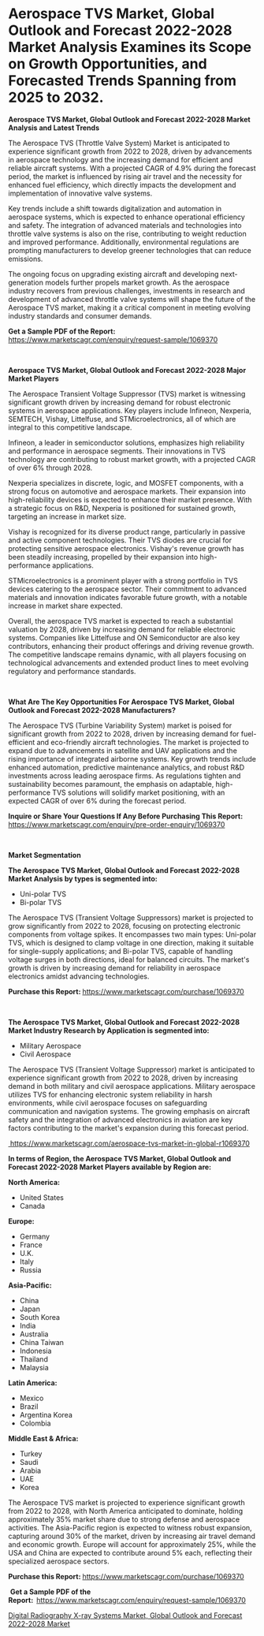 <p><h1>Aerospace TVS Market, Global Outlook and Forecast 2022-2028 Market Analysis Examines its Scope on Growth Opportunities, and Forecasted Trends Spanning from 2025 to 2032.</h1></p><p><strong>Aerospace TVS Market, Global Outlook and Forecast 2022-2028 Market Analysis and Latest Trends</strong></p>
<p><p>The Aerospace TVS (Throttle Valve System) Market is anticipated to experience significant growth from 2022 to 2028, driven by advancements in aerospace technology and the increasing demand for efficient and reliable aircraft systems. With a projected CAGR of 4.9% during the forecast period, the market is influenced by rising air travel and the necessity for enhanced fuel efficiency, which directly impacts the development and implementation of innovative valve systems.</p><p>Key trends include a shift towards digitalization and automation in aerospace systems, which is expected to enhance operational efficiency and safety. The integration of advanced materials and technologies into throttle valve systems is also on the rise, contributing to weight reduction and improved performance. Additionally, environmental regulations are prompting manufacturers to develop greener technologies that can reduce emissions.</p><p>The ongoing focus on upgrading existing aircraft and developing next-generation models further propels market growth. As the aerospace industry recovers from previous challenges, investments in research and development of advanced throttle valve systems will shape the future of the Aerospace TVS market, making it a critical component in meeting evolving industry standards and consumer demands.</p></p>
<p><strong>Get a Sample PDF of the Report:&nbsp;</strong> <a href="https://www.marketscagr.com/enquiry/request-sample/1069370?utm_campaign=3095&utm_medium=2&utm_source=Github&utm_content=ia&utm_term=21032025&utm_id=aerospace-tvs-market-global-outlook-and-forecast-2022-2028">https://www.marketscagr.com/enquiry/request-sample/1069370</a></p>
<p>&nbsp;</p>
<p><strong>Aerospace TVS Market, Global Outlook and Forecast 2022-2028 Major Market Players</strong></p>
<p><p>The Aerospace Transient Voltage Suppressor (TVS) market is witnessing significant growth driven by increasing demand for robust electronic systems in aerospace applications. Key players include Infineon, Nexperia, SEMTECH, Vishay, Littelfuse, and STMicroelectronics, all of which are integral to this competitive landscape.</p><p>Infineon, a leader in semiconductor solutions, emphasizes high reliability and performance in aerospace segments. Their innovations in TVS technology are contributing to robust market growth, with a projected CAGR of over 6% through 2028.</p><p>Nexperia specializes in discrete, logic, and MOSFET components, with a strong focus on automotive and aerospace markets. Their expansion into high-reliability devices is expected to enhance their market presence. With a strategic focus on R&D, Nexperia is positioned for sustained growth, targeting an increase in market size.</p><p>Vishay is recognized for its diverse product range, particularly in passive and active component technologies. Their TVS diodes are crucial for protecting sensitive aerospace electronics. Vishay's revenue growth has been steadily increasing, propelled by their expansion into high-performance applications.</p><p>STMicroelectronics is a prominent player with a strong portfolio in TVS devices catering to the aerospace sector. Their commitment to advanced materials and innovation indicates favorable future growth, with a notable increase in market share expected.</p><p>Overall, the aerospace TVS market is expected to reach a substantial valuation by 2028, driven by increasing demand for reliable electronic systems. Companies like Littelfuse and ON Semiconductor are also key contributors, enhancing their product offerings and driving revenue growth. The competitive landscape remains dynamic, with all players focusing on technological advancements and extended product lines to meet evolving regulatory and performance standards.</p></p>
<p>&nbsp;</p>
<p><strong>What Are The Key Opportunities For Aerospace TVS Market, Global Outlook and Forecast 2022-2028 Manufacturers?</strong></p>
<p><p>The Aerospace TVS (Turbine Variability System) market is poised for significant growth from 2022 to 2028, driven by increasing demand for fuel-efficient and eco-friendly aircraft technologies. The market is projected to expand due to advancements in satellite and UAV applications and the rising importance of integrated airborne systems. Key growth trends include enhanced automation, predictive maintenance analytics, and robust R&D investments across leading aerospace firms. As regulations tighten and sustainability becomes paramount, the emphasis on adaptable, high-performance TVS solutions will solidify market positioning, with an expected CAGR of over 6% during the forecast period.</p></p>
<p><strong>Inquire or Share Your Questions If Any Before Purchasing This Report:</strong> <a href="https://www.marketscagr.com/enquiry/pre-order-enquiry/1069370?utm_campaign=3095&utm_medium=2&utm_source=Github&utm_content=ia&utm_term=21032025&utm_id=aerospace-tvs-market-global-outlook-and-forecast-2022-2028">https://www.marketscagr.com/enquiry/pre-order-enquiry/1069370</a></p>
<p>&nbsp;</p>
<p><strong>Market Segmentation</strong></p>
<p><strong>The Aerospace TVS Market, Global Outlook and Forecast 2022-2028 Market Analysis by types is segmented into:</strong></p>
<p><ul><li>Uni-polar TVS</li><li>Bi-polar TVS</li></ul></p>
<p><p>The Aerospace TVS (Transient Voltage Suppressors) market is projected to grow significantly from 2022 to 2028, focusing on protecting electronic components from voltage spikes. It encompasses two main types: Uni-polar TVS, which is designed to clamp voltage in one direction, making it suitable for single-supply applications; and Bi-polar TVS, capable of handling voltage surges in both directions, ideal for balanced circuits. The market's growth is driven by increasing demand for reliability in aerospace electronics amidst advancing technologies.</p></p>
<p><strong>Purchase this Report:&nbsp;</strong><a href="https://www.marketscagr.com/purchase/1069370?utm_campaign=3095&utm_medium=2&utm_source=Github&utm_content=ia&utm_term=21032025&utm_id=aerospace-tvs-market-global-outlook-and-forecast-2022-2028">https://www.marketscagr.com/purchase/1069370</a></p>
<p>&nbsp;</p>
<p><strong>The Aerospace TVS Market, Global Outlook and Forecast 2022-2028 Market Industry Research by Application is segmented into:</strong></p>
<p><ul><li>Military Aerospace</li><li>Civil Aerospace</li></ul></p>
<p><p>The Aerospace TVS (Transient Voltage Suppressor) market is anticipated to experience significant growth from 2022 to 2028, driven by increasing demand in both military and civil aerospace applications. Military aerospace utilizes TVS for enhancing electronic system reliability in harsh environments, while civil aerospace focuses on safeguarding communication and navigation systems. The growing emphasis on aircraft safety and the integration of advanced electronics in aviation are key factors contributing to the market's expansion during this forecast period.</p></p>
<p><a href="https://www.marketscagr.com/aerospace-tvs-market-in-global-r1069370?utm_campaign=3095&utm_medium=2&utm_source=Github&utm_content=ia&utm_term=21032025&utm_id=aerospace-tvs-market-global-outlook-and-forecast-2022-2028">&nbsp;https://www.marketscagr.com/aerospace-tvs-market-in-global-r1069370</a></p>
<p><strong>In terms of Region, the Aerospace TVS Market, Global Outlook and Forecast 2022-2028 Market Players available by Region are:</strong></p>
<p>
    <p> <strong> North America: </strong>
        <ul>
            <li>United States</li>
            <li>Canada</li>
        </ul>
        </p> 
    <p> <strong> Europe: </strong>
        <ul>
            <li>Germany</li>
            <li>France</li>
            <li>U.K.</li>
            <li>Italy</li>
            <li>Russia</li>
        </ul>
        </p> 
    <p> <strong> Asia-Pacific: </strong>
        <ul>
            <li>China</li>
            <li>Japan</li>
            <li>South Korea</li>
            <li>India</li>
            <li>Australia</li>
            <li>China Taiwan</li>
            <li>Indonesia</li>
            <li>Thailand</li>
            <li>Malaysia</li>
        </ul>
        </p> 
    <p> <strong> Latin America: </strong>
        <ul>
            <li>Mexico</li>
            <li>Brazil</li>
            <li>Argentina Korea</li>
            <li>Colombia</li>
        </ul>
        </p> 
    <p> <strong> Middle East & Africa: </strong>
        <ul>
            <li>Turkey</li>
            <li>Saudi</li>
            <li>Arabia</li>
            <li>UAE</li>
            <li>Korea</li>
        </ul>
    </p>
    </p>
<p><p>The Aerospace TVS market is projected to experience significant growth from 2022 to 2028, with North America anticipated to dominate, holding approximately 35% market share due to strong defense and aerospace activities. The Asia-Pacific region is expected to witness robust expansion, capturing around 30% of the market, driven by increasing air travel demand and economic growth. Europe will account for approximately 25%, while the USA and China are expected to contribute around 5% each, reflecting their specialized aerospace sectors.</p></p>
<p><strong>Purchase this Report: </strong><a href="https://www.marketscagr.com/purchase/1069370?utm_campaign=3095&utm_medium=2&utm_source=Github&utm_content=ia&utm_term=21032025&utm_id=aerospace-tvs-market-global-outlook-and-forecast-2022-2028">https://www.marketscagr.com/purchase/1069370</a></p>
<p>&nbsp;<strong>Get a Sample PDF of the Report:&nbsp;&nbsp;</strong><a href="https://www.marketscagr.com/enquiry/request-sample/1069370?utm_campaign=3095&utm_medium=2&utm_source=Github&utm_content=ia&utm_term=21032025&utm_id=aerospace-tvs-market-global-outlook-and-forecast-2022-2028">https://www.marketscagr.com/enquiry/request-sample/1069370</a></p>
<p><strong></strong></p>
<p><p><a href="https://github.com/felishtimoti/Market-Research-Report-List-1/blob/main/digital-radiography-x-ray-systems-market-global-outlook-and-forecast-2022-2028-market.md?utm_campaign=3095&utm_medium=2&utm_source=Github&utm_content=ia&utm_term=21032025&utm_id=aerospace-tvs-market-global-outlook-and-forecast-2022-2028">Digital Radiography X-ray Systems Market, Global Outlook and Forecast 2022-2028 Market</a></p></p>